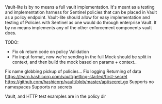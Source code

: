 Vault-lite is by no means a full vault implementation. It's meant as a
testing and implementation harness for Sentinel policies that can be
placed in Vault as a policy endpoint. Vault-lite should allow for easy
implementation and testing of Policies with Sentinel as one would do through
enterprise Vault. It by no means implements any of the other enforcement
components vault does.

TODO:
  * Fix ok return code on policy Validation
  * Fix input format, now we're sending in the full Mock
    should be split in context, and then build the mock based
    on params + context..

  Fix name globbing pickup of policies...
  Fix logging
  Returning of data https://learn.hashicorp.com/vault/getting-started/first-secret
  https://github.com/hashicorp/vault/blob/master/api/secret.go
  Supports no namespaces
  Supports no secrets

Vault, and HTTP test examples are in the policy dir
